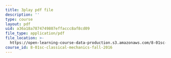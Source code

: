 ```yaml
---
title: 3play pdf file
description: ''
type: course
layout: pdf
uid: a36a18a7874749807effaccc8af8cd09
file_type: application/pdf
file_location: >-
  https://open-learning-course-data-production.s3.amazonaws.com/8-01sc-classical-mechanics-fall-2016/a36a18a7874749807effaccc8af8cd09_1GvCIlHihEA.pdf
course_id: 8-01sc-classical-mechanics-fall-2016
---
```


